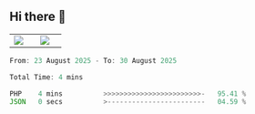 ## Hi there 👋

<p align="center">
  <table align="center">
  <tr border="none">
  <td width="35%" align="center">
    <img  align="center"  src="http://github-profile-summary-cards.vercel.app/api/cards/stats?username=ricepunk&theme=github_dark" />
  </td>
    
  <td width="65%" align="center">
    <img  align="center"  src="http://github-profile-summary-cards.vercel.app/api/cards/profile-details?username=ricepunk&theme=github_dark" />
  </td>
  </tr>
  </table>
</p>

<!--START_SECTION:waka-->

```typescript
From: 23 August 2025 - To: 30 August 2025

Total Time: 4 mins

PHP    4 mins          >>>>>>>>>>>>>>>>>>>>>>>>-   95.41 %
JSON   0 secs          >------------------------   04.59 %
```

<!--END_SECTION:waka-->
